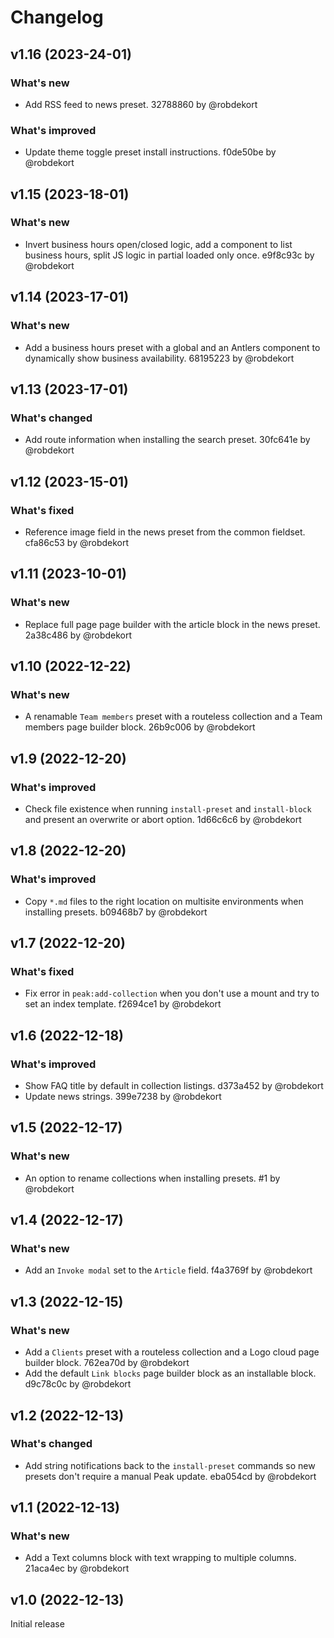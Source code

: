 # Changelog

## v1.16 (2023-24-01)

### What's new
- Add RSS feed to news preset. 32788860 by @robdekort

### What's improved
- Update theme toggle preset install instructions. f0de50be by @robdekort

## v1.15 (2023-18-01)

### What's new
- Invert business hours open/closed logic, add a component to list business hours, split JS logic in partial loaded only once. e9f8c93c by @robdekort

## v1.14 (2023-17-01)

### What's new
- Add a business hours preset with a global and an Antlers component to dynamically show business availability. 68195223 by @robdekort

## v1.13 (2023-17-01)

### What's changed
- Add route information when installing the search preset. 30fc641e by @robdekort

## v1.12 (2023-15-01)

### What's fixed
- Reference image field in the news preset from the common fieldset. cfa86c53 by @robdekort

## v1.11 (2023-10-01)

### What's new
- Replace full page page builder with the article block in the news preset. 2a38c486 by @robdekort

## v1.10 (2022-12-22)

### What's new
- A renamable `Team members` preset with a routeless collection and a Team members page builder block. 26b9c006 by @robdekort

## v1.9 (2022-12-20)

### What's improved
- Check file existence when running `install-preset` and `install-block` and present an overwrite or abort option. 1d66c6c6 by @robdekort

## v1.8 (2022-12-20)

### What's improved
- Copy `*.md` files to the right location on multisite environments when installing presets. b09468b7 by @robdekort

## v1.7 (2022-12-20)

### What's fixed
- Fix error in `peak:add-collection` when you don't use a mount and try to set an index template. f2694ce1 by @robdekort

## v1.6 (2022-12-18)

### What's improved
- Show FAQ title by default in collection listings. d373a452 by @robdekort
- Update news strings. 399e7238 by @robdekort

## v1.5 (2022-12-17)

### What's new
- An option to rename collections when installing presets. #1 by @robdekort

## v1.4 (2022-12-17)

### What's new
- Add an `Invoke modal` set to the `Article` field. f4a3769f by @robdekort

## v1.3 (2022-12-15)

### What's new
- Add a `Clients` preset with a routeless collection and a Logo cloud page builder block. 762ea70d by @robdekort
- Add the default `Link blocks` page builder block as an installable block. d9c78c0c by @robdekort

## v1.2 (2022-12-13)

### What's changed
- Add string notifications back to the `install-preset` commands so new presets don't require a manual Peak update. eba054cd by @robdekort

## v1.1 (2022-12-13)

### What's new
- Add a Text columns block with text wrapping to multiple columns. 21aca4ec by @robdekort

## v1.0 (2022-12-13)

Initial release
